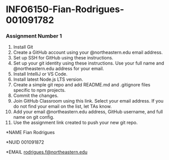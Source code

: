 # INFO6150-Fian-Rodrigues-001091782




### Assignment Number 1

1. Install Git
2. Create a GitHub account using your @northeastern.edu email address.
3. Set up SSH for GitHub using these instructions.
4. Set up your git identity using these instructions. Use your full name and @northeastern.edu address for your email. 
5. Install IntelliJ or VS Code.
6. Install latest Node.js LTS version.
7. Create a simple git repo and add README.md and .gitignore files specific to npm projects.
8. Commit the changes.
9. Join GitHub Classroom using this link. Select your email address. If you do not find your email on the list, let TAs know.
10. Add your email @northeastern.edu address, GitHub username, and full name on git config.
11. Use the assignment link created to push your new git repo.



*NAME
Fian Rodrigues

*NUID
001091872

*EMAIL
rodrigues.f@northeastern.edu

#     
